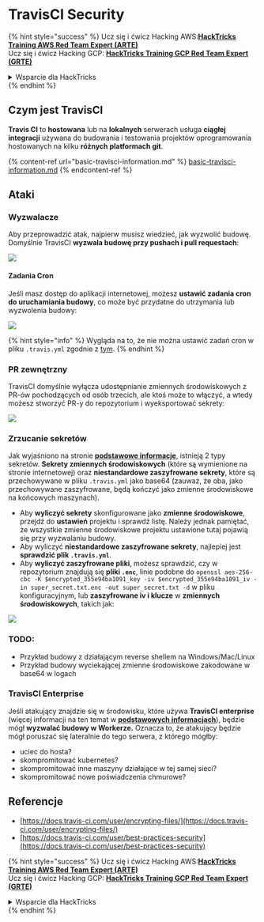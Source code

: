 # TravisCI Security

{% hint style="success" %}
Ucz się i ćwicz Hacking AWS:<img src="../../.gitbook/assets/image (1) (1) (1).png" alt="" data-size="line">[**HackTricks Training AWS Red Team Expert (ARTE)**](https://training.hacktricks.xyz/courses/arte)<img src="../../.gitbook/assets/image (1) (1) (1).png" alt="" data-size="line">\
Ucz się i ćwicz Hacking GCP: <img src="../../.gitbook/assets/image (2).png" alt="" data-size="line">[**HackTricks Training GCP Red Team Expert (GRTE)**<img src="../../.gitbook/assets/image (2).png" alt="" data-size="line">](https://training.hacktricks.xyz/courses/grte)

<details>

<summary>Wsparcie dla HackTricks</summary>

* Sprawdź [**plany subskrypcyjne**](https://github.com/sponsors/carlospolop)!
* **Dołącz do** 💬 [**grupy Discord**](https://discord.gg/hRep4RUj7f) lub [**grupy telegram**](https://t.me/peass) lub **śledź** nas na **Twitterze** 🐦 [**@hacktricks\_live**](https://twitter.com/hacktricks_live)**.**
* **Podziel się sztuczkami hackingowymi, przesyłając PR-y do** [**HackTricks**](https://github.com/carlospolop/hacktricks) i [**HackTricks Cloud**](https://github.com/carlospolop/hacktricks-cloud) repozytoriów github.

</details>
{% endhint %}

## Czym jest TravisCI

**Travis CI** to **hostowana** lub na **lokalnych** serwerach usługa **ciągłej integracji** używana do budowania i testowania projektów oprogramowania hostowanych na kilku **różnych platformach git**.

{% content-ref url="basic-travisci-information.md" %}
[basic-travisci-information.md](basic-travisci-information.md)
{% endcontent-ref %}

## Ataki

### Wyzwalacze

Aby przeprowadzić atak, najpierw musisz wiedzieć, jak wyzwolić budowę. Domyślnie TravisCI **wyzwala budowę przy pushach i pull requestach**:

![](<../../.gitbook/assets/image (145).png>)

#### Zadania Cron

Jeśli masz dostęp do aplikacji internetowej, możesz **ustawić zadania cron do uruchamiania budowy**, co może być przydatne do utrzymania lub wyzwolenia budowy:

![](<../../.gitbook/assets/image (243).png>)

{% hint style="info" %}
Wygląda na to, że nie można ustawić zadań cron w pliku `.travis.yml` zgodnie z [tym](https://github.com/travis-ci/travis-ci/issues/9162).
{% endhint %}

### PR zewnętrzny

TravisCI domyślnie wyłącza udostępnianie zmiennych środowiskowych z PR-ów pochodzących od osób trzecich, ale ktoś może to włączyć, a wtedy możesz stworzyć PR-y do repozytorium i wyeksportować sekrety:

![](<../../.gitbook/assets/image (208).png>)

### Zrzucanie sekretów

Jak wyjaśniono na stronie [**podstawowe informacje**](basic-travisci-information.md), istnieją 2 typy sekretów. **Sekrety zmiennych środowiskowych** (które są wymienione na stronie internetowej) oraz **niestandardowe zaszyfrowane sekrety**, które są przechowywane w pliku `.travis.yml` jako base64 (zauważ, że oba, jako przechowywane zaszyfrowane, będą kończyć jako zmienne środowiskowe na końcowych maszynach).

* Aby **wyliczyć sekrety** skonfigurowane jako **zmienne środowiskowe**, przejdź do **ustawień** projektu i sprawdź listę. Należy jednak pamiętać, że wszystkie zmienne środowiskowe projektu ustawione tutaj pojawią się przy wyzwalaniu budowy.
* Aby wyliczyć **niestandardowe zaszyfrowane sekrety**, najlepiej jest **sprawdzić plik `.travis.yml`**.
* Aby **wyliczyć zaszyfrowane pliki**, możesz sprawdzić, czy w repozytorium znajdują się **pliki `.enc`**, linie podobne do `openssl aes-256-cbc -K $encrypted_355e94ba1091_key -iv $encrypted_355e94ba1091_iv -in super_secret.txt.enc -out super_secret.txt -d` w pliku konfiguracyjnym, lub **zaszyfrowane iv i klucze** w **zmiennych środowiskowych**, takich jak:

![](<../../.gitbook/assets/image (81).png>)

### TODO:

* Przykład budowy z działającym reverse shellem na Windows/Mac/Linux
* Przykład budowy wyciekającej zmienne środowiskowe zakodowane w base64 w logach

### TravisCI Enterprise

Jeśli atakujący znajdzie się w środowisku, które używa **TravisCI enterprise** (więcej informacji na ten temat w [**podstawowych informacjach**](basic-travisci-information.md#travisci-enterprise)), będzie mógł **wyzwalać budowy w Workerze.** Oznacza to, że atakujący będzie mógł poruszać się lateralnie do tego serwera, z którego mógłby:

* uciec do hosta?
* skompromitować kubernetes?
* skompromitować inne maszyny działające w tej samej sieci?
* skompromitować nowe poświadczenia chmurowe?

## Referencje

* [https://docs.travis-ci.com/user/encrypting-files/](https://docs.travis-ci.com/user/encrypting-files/)
* [https://docs.travis-ci.com/user/best-practices-security](https://docs.travis-ci.com/user/best-practices-security)

{% hint style="success" %}
Ucz się i ćwicz Hacking AWS:<img src="../../.gitbook/assets/image (1) (1) (1).png" alt="" data-size="line">[**HackTricks Training AWS Red Team Expert (ARTE)**](https://training.hacktricks.xyz/courses/arte)<img src="../../.gitbook/assets/image (1) (1) (1).png" alt="" data-size="line">\
Ucz się i ćwicz Hacking GCP: <img src="../../.gitbook/assets/image (2).png" alt="" data-size="line">[**HackTricks Training GCP Red Team Expert (GRTE)**<img src="../../.gitbook/assets/image (2).png" alt="" data-size="line">](https://training.hacktricks.xyz/courses/grte)

<details>

<summary>Wsparcie dla HackTricks</summary>

* Sprawdź [**plany subskrypcyjne**](https://github.com/sponsors/carlospolop)!
* **Dołącz do** 💬 [**grupy Discord**](https://discord.gg/hRep4RUj7f) lub [**grupy telegram**](https://t.me/peass) lub **śledź** nas na **Twitterze** 🐦 [**@hacktricks\_live**](https://twitter.com/hacktricks_live)**.**
* **Podziel się sztuczkami hackingowymi, przesyłając PR-y do** [**HackTricks**](https://github.com/carlospolop/hacktricks) i [**HackTricks Cloud**](https://github.com/carlospolop/hacktricks-cloud) repozytoriów github.

</details>
{% endhint %}
